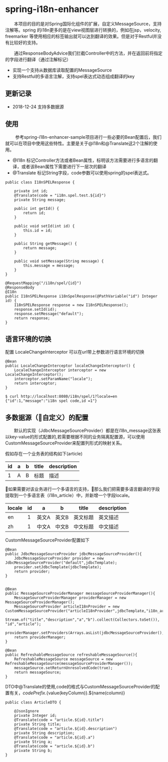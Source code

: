 # spring-i18n-enhancer
&emsp;&emsp;本项目的目的是对Spring国际化组件的扩展，自定义MessageSource，支持注解等。spring 的i18n更多的是在view视图层进行转换的，例如在jsp，velocity, freemarker 等使用相应的标签输出就可以达到翻译的效果。但是对于Restful并没有比较好的支持。

&emsp;&emsp;通过ResponseBodyAdvice我们拦截Controller中的方法，并在返回前将指定的字段进行翻译（通过注解标记）

- 实现一个支持从数据库读取配置的MessageSource
- 支持Restful的多语言注解，支持spel表达式动态组成翻译的key

## 更新记录

- 2018-12-24 支持多数据源

## 使用
&emsp;&emsp; 参考spring-i18n-enhancer-sample项目进行一些必要的Bean配置后，我们就可以在项目中使用这些特性。主要是关于@I18n和@Translate这2个注解的使用。

- @I18n 标记Controller方法或者Bean属性，标明该方法需要进行多语言的翻译，或者该Bean属性下需要进行下一层次的翻译
- @Translate 标记String字段，code参数可以使用spring的spel表达式。
```
public class I18nSPELResponse {

	private int id;
	@Translate(code = "i18n.spel.test.${id}")
	private String message;

	public int getId() {
		return id;
	}

	public void setId(int id) {
		this.id = id;
	}

	public String getMessage() {
		return message;
	}

	public void setMessage(String message) {
		this.message = message;
	}
}

```

```
@RequestMapping("/i18n/spel/{id}")  
@ResponseBody
@I18n
public I18nSPELResponse i18nSpelResponse(@PathVariable("id") Integer id) {
	I18nSPELResponse response = new I18nSPELResponse();
	response.setId(id);
	response.setMessage("default");
	return response;
}

```
## 语言环境的切换
配置 LocaleChangeInterceptor 可以在url带上参数进行语言环境的切换
```
@Bean
public LocaleChangeInterceptor localeChangeInterceptor() {
	LocaleChangeInterceptor interceptor = new LocaleChangeInterceptor();
	interceptor.setParamName("locale");
	return interceptor;
}
```
```
$ curl http://localhost:8080/i18n/spel/1?locale=en
{"id":1,"message":"i18n spel code,id =1"}
```

## 多数据源（自定义）的配置
&emsp;&emsp;默认的实现（JdbcMessageSourceProvider）都是在i18n_message这张表以key-value的形式配置的,若需要根据不同的业务隔离配置源，可以使用CustomMessageSourceProvider来配置列形式的映射关系。

假如存在一个业务表的结构如下(article)

| id | a     | b     | title    | description |
| -- | ----- | ----- | -------- | ----------- |
| 1  | A | B | 标题 | 描述 |

如果需要对该业务进行一个多语言的支持，那么我们把需要多语言翻译的字段提取到一个多语言表（i18n_article）中，并新增一个字段locale。

| locale | id | a     | b     | title    | description |
| ------ | -- | ----- | ----- | -------- | ----------- |
| en     | 1  | 英文A | 英文B | 英文标题 | 英文描述 |
| zh     | 1  | 中文A | 中文B | 中文标题 | 中文描述 |

CustomMessageSourceProvider配置如下

```
@Bean
public JdbcMessageSourceProvider jdbcMessageSourceProvider(){
	JdbcMessageSourceProvider provider = new JdbcMessageSourceProvider("default",jdbcTemplate);
	provider.setJdbcTemplate(jdbcTemplate);
	return provider;
}


@Bean
public MessageSourceProviderManager messageSourceProviderManager(){
	MessageSourceProviderManager providerManager = new MessageSourceProviderManager();
	MessageSourceProvider articleI18nProvider = new CustomMessageSourceProvider("articleI18nProvider",jdbcTemplate,"i18n_article",
			Stream.of("title","description","a","b").collect(Collectors.toSet()), "id","article");
	providerManager.setProviders(Arrays.asList(jdbcMessageSourceProvider(),articleI18nProvider));
	return providerManager;
}

@Bean
public RefreshableMessageSource refreshableMessageSource(){
	RefreshableMessageSource messageSource = new RefreshableMessageSource(messageSourceProviderManager());
	messageSource.setReturnUnresolvedCode(true);
	return messageSource;
}
```
DTO中@Translate的使用,code的格式与CustomMessageSourceProvider的配置有关，${codePrefix}.${value(keyColumn)}.${name(column)}
```
public class ArticleDTO {

	@JsonIgnore
	private Integer id;
	@Translate(code = "article.${id}.title")
	private String title;
	@Translate(code = "article.${id}.description")
	private String description;
	@Translate(code = "article.${id}.a")
	private String a;
	@Translate(code = "article.${id}.b")
	private String b;
}
```

